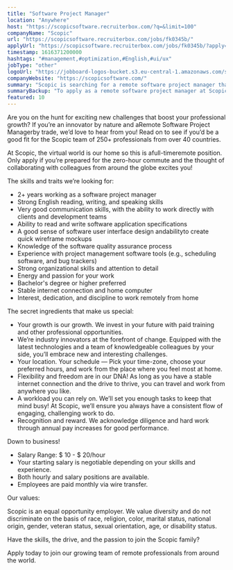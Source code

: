 ```yaml
---
title: "Software Project Manager"
location: "Anywhere"
host: "https://scopicsoftware.recruiterbox.com/?q=&limit=100"
companyName: "Scopic"
url: "https://scopicsoftware.recruiterbox.com/jobs/fk0345b/"
applyUrl: "https://scopicsoftware.recruiterbox.com/jobs/fk0345b/?apply=true"
timestamp: 1616371200000
hashtags: "#management,#optimization,#English,#ui/ux"
jobType: "other"
logoUrl: "https://jobboard-logos-bucket.s3.eu-central-1.amazonaws.com/scopic"
companyWebsite: "https://scopicsoftware.com/"
summary: "Scopic is searching for a remote software project manager that has experience with project management software tools."
summaryBackup: "To apply as a remote software project manager at Scopic, you preferably need to have some knowledge of: #management, #ui/ux, #English."
featured: 10
---
```


Are you on the hunt for exciting new challenges that boost your professional growth? If you’re an innovator by nature and aRemote Software Project Managerby trade, we’d love to hear from you! Read on to see if you’d be a good fit for the Scopic team of 250+ professionals from over 40 countries.

At Scopic, the virtual world is our home so this is afull-timeremote position. Only apply if you’re prepared for the zero-hour commute and the thought of collaborating with colleagues from around the globe excites you!

The skills and traits we’re looking for:

*   2+ years working as a software project manager
*   Strong English reading, writing, and speaking skills
*   Very good communication skills, with the ability to work directly with clients and development teams
*   Ability to read and write software application specifications
*   A good sense of software user interface design andabilityto create quick wireframe mockups
*   Knowledge of the software quality assurance process
*   Experience with project management software tools (e.g., scheduling software, and bug trackers)
*   Strong organizational skills and attention to detail
*   Energy and passion for your work
*   Bachelor's degree or higher preferred
*   Stable internet connection and home computer
*   Interest, dedication, and discipline to work remotely from home

The secret ingredients that make us special:

*   Your growth is our growth. We invest in your future with paid training and other professional opportunities.
*   We’re industry innovators at the forefront of change. Equipped with the latest technologies and a team of knowledgeable colleagues by your side, you’ll embrace new and interesting challenges.
*   Your location. Your schedule — Pick your time-zone, choose your preferred hours, and work from the place where you feel most at home.
*   Flexibility and freedom are in our DNA! As long as you have a stable internet connection and the drive to thrive, you can travel and work from anywhere you like.
*   A workload you can rely on. We’ll set you enough tasks to keep that mind busy! At Scopic, we’ll ensure you always have a consistent flow of engaging, challenging work to do.
*   Recognition and reward. We acknowledge diligence and hard work through annual pay increases for good performance.

Down to business!

*   Salary Range: $ 10 - $ 20/hour
*   Your starting salary is negotiable depending on your skills and experience.
*   Both hourly and salary positions are available.
*   Employees are paid monthly via wire transfer.

Our values:

Scopic is an equal opportunity employer. We value diversity and do not discriminate on the basis of race, religion, color, marital status, national origin, gender, veteran status, sexual orientation, age, or disability status.

Have the skills, the drive, and the passion to join the Scopic family?

Apply today to join our growing team of remote professionals from around the world.

